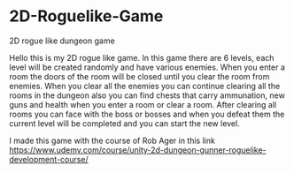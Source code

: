 # 2D-Roguelike-Game
2D rogue like dungeon game


Hello this is my 2D rogue like game. In this game there are 6 levels, each level will be created randomly and have various enemies. When you enter a room the doors of the
room will be closed until you clear the room from enemies. When you clear all the enemies you can continue clearing all the rooms in the dungeon also you can find chests
that carry ammunation, new guns and health when you enter a room or clear a room. After clearing all rooms you can face with the boss or bosses and when you defeat them
the current level will be completed and you can start the new level.

I made this game with the course of Rob Ager in this link https://www.udemy.com/course/unity-2d-dungeon-gunner-roguelike-development-course/
